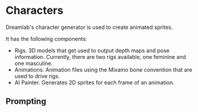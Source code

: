 # Characters

Dreamlab's character generator is used to create animated sprites.

It has the following components:
- Rigs. 3D models that get used to output depth maps and pose information. Currently, there are two rigs available, one feminine and one masculine.
- Animations. Animation files using the Mixamo bone convention that are used to drive rigs.
- AI Painter. Generates 2D sprites for each frame of an animation.

## Prompting

<!--
This doesn't work so I'm removing it

### Concept Isolation
Dreamlab allows you to associate certain words with certain objects explicitly.

For example, this prompt may lead to colors bleeding across concepts (black applies to pants, green applies to background or shoes, etc.):
```
man wearing a black jacket, blue pants, green baseball cap
```
We can see that in this result:
video here

However, we can rewrite our prompt like this:
```
man wearing a [black: jacket], [blue: pants], [green: baseball cap]
```
video here

Here's another example:
```
knight wearing armor, red helmet, black chestplate full body
```
...

This solves the problem of having color bleed into the rest of your image.
-->